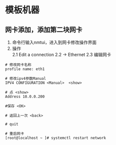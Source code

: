 # 模板机器

## 网卡添加，添加第二块网卡
1. 命令行输入nmtui，进入到网卡修改操作界面
2. 操作  
2.1 Edit a connection
2.2 <Add> -> Ethernet
2.3 编辑网卡
```
# 修改网卡名称
profile name: eth1

# 修改ipv4参数Manual
IPV4 CONFIGURATION <Manual>  <show>

# 点 <show>
Address 10.0.0.200

#保存 <OK>

# 返回上一次 <back>

# quit

# 重启网卡
[root@localhost ~ ]# systemctl restart network 
```


